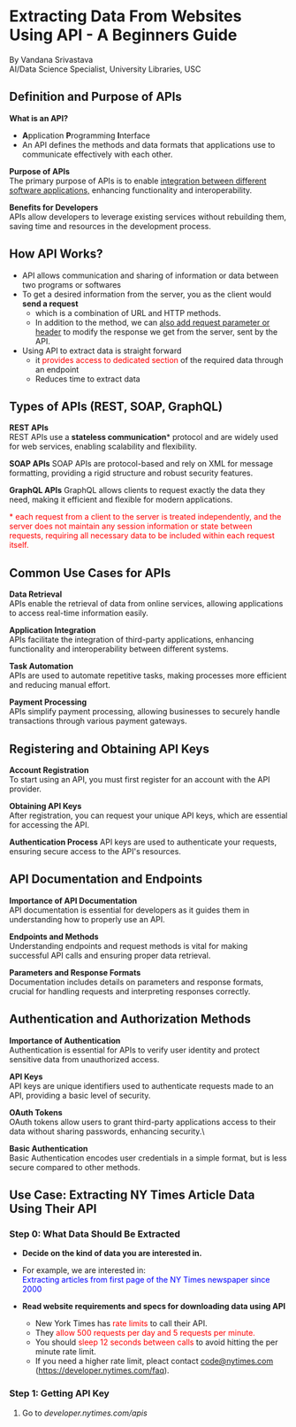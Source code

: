 # Extracting Data From Websites Using API - A Beginners Guide
By Vandana Srivastava  
   AI/Data Science Specialist, University Libraries, USC

## Definition and Purpose of APIs
**What is an API?**
- **A**pplication **P**rogramming **I**nterface
- An API defines the methods and data formats that applications use to communicate effectively with each other. 

**Purpose of APIs**  
The primary purpose of APIs is to enable <u>integration between different software applications,</u> enhancing functionality and interoperability.

**Benefits for Developers**  
APIs allow developers to leverage existing services without rebuilding them, saving time and resources in the development process.

## How API Works?
- API allows communication and sharing of information or data between two programs or softwares
- To get a desired information from the server, you as the client would **send a request**
   - which is a combination of URL and HTTP methods.
   - In addition to the method, we can <u>also add request parameter or header</u> to modify the response we get from the server, sent by the API.
- Using API to extract data is straight forward
  - it <span style="color:red">provides access to dedicated section</span> of the required data through an endpoint
  - Reduces time to extract data 
  
## Types of APIs (REST, SOAP, GraphQL)
**REST APIs**  
REST APIs use a **stateless communication*** protocol and are widely
used for web services, enabling scalability and flexibility.

**SOAP APIs**
SOAP APIs are protocol-based and rely on XML for message
formatting, providing a rigid structure and robust security features.

**GraphQL APIs**
GraphQL allows clients to request exactly the data they need, making
it efficient and flexible for modern applications. 

<span style="color:red">* each request from a client to the server is treated
independently, and the server does not maintain any
session information or state between requests, requiring
all necessary data to be included within each request
itself.</span>

## Common Use Cases for APIs
**Data Retrieval**  
APIs enable the retrieval of data from online services, allowing
applications to access real-time information easily.

**Application Integration**  
APIs facilitate the integration of third-party applications, enhancing functionality and interoperability between different systems.

**Task Automation**  
APIs are used to automate repetitive tasks, making processes more efficient and reducing manual effort.

**Payment Processing**  
APIs simplify payment processing, allowing businesses to securely handle transactions through various payment gateways.

## Registering and Obtaining API Keys
**Account Registration**  
To start using an API, you must first register for an account with the API provider.

**Obtaining API Keys**  
After registration, you can request your unique API keys, which are essential for accessing the API.

**Authentication Process**
API keys are used to authenticate your requests, ensuring secure access to the API's resources.

## API Documentation and Endpoints
**Importance of API Documentation**  
API documentation is essential for developers as it guides them in understanding how to properly use an API.

**Endpoints and Methods**  
Understanding endpoints and request methods is vital for making successful API calls and ensuring proper data retrieval.

**Parameters and Response Formats**  
Documentation includes details on parameters and response formats, crucial for handling requests and interpreting responses correctly.

## Authentication and Authorization Methods
**Importance of Authentication**  
Authentication is essential for APIs to verify user identity and protect sensitive data from unauthorized access.

**API Keys**  
API keys are unique identifiers used to authenticate requests made to an API, providing a basic level of security.

**OAuth Tokens**  
OAuth tokens allow users to grant third-party applications access to their data without sharing passwords, enhancing security.\

**Basic Authentication**  
Basic Authentication encodes user credentials in a simple format, but is less secure compared to other methods.

## Use Case: Extracting NY Times Article Data Using Their API

### Step 0: What Data Should Be Extracted
- **Decide on the kind of data you are interested in.**
- For example, we are interested in:  
  <span style="color:blue">Extracting articles from first page of the NY Times newspaper since 2000</span>  

- **Read website requirements and specs for downloading data using API**
  - New York Times has <span style="color:red">rate limits</span> to call their API.
  - They <span style="color:red">allow 500 requests per day and 5 requests per minute.</span>
  - You should <span style="color:red">sleep 12 seconds between calls</span> to avoid hitting the per minute rate limit.
  - If you need a higher rate limit, pleact contact code@nytimes.com  
      (https://developer.nytimes.com/faq).

### Step 1: Getting API Key
1. Go to <i>developer.nytimes.com/apis</i>